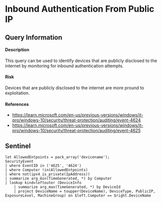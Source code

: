 # Inbound Authentication From Public IP

## Query Information

#### Description
This query can be used to identify devices that are publicly disclosed to the internet by monitoring for inbound authentication attempts.

#### Risk
Devices that are publicly disclosed to the internet are more pround to exploitation.

#### References
- https://learn.microsoft.com/en-us/previous-versions/windows/it-pro/windows-10/security/threat-protection/auditing/event-4624
- https://learn.microsoft.com/en-us/previous-versions/windows/it-pro/windows-10/security/threat-protection/auditing/event-4625

## Sentinel
```KQL
let AllowedEntpoints = pack_array('devicename');
SecurityEvent
| where EventID in ('4625', '4624')
| where Computer !in(AllowedEntpoints)
| where not(ipv4_is_private(IpAddress))
| summarize arg_min(TimeGenerated, *) by Computer
| lookup kind=leftouter (DeviceInfo
    | summarize arg_max(TimeGenerated, *) by DeviceId
    | project DeviceName = toupper(DeviceName), DeviceType, PublicIP, ExposureLevel, MachineGroup) on $left.Computer == $right.DeviceName
```
